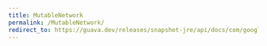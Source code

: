 ```yaml
---
title: MutableNetwork
permalink: /MutableNetwork/
redirect_to: https://guava.dev/releases/snapshot-jre/api/docs/com/google/common/graph/MutableNetwork.html
---
```

